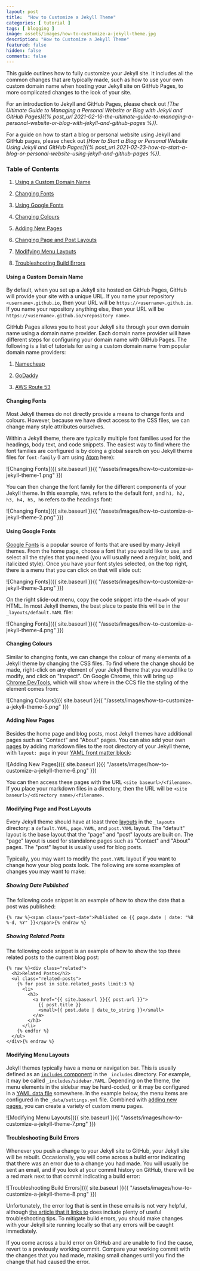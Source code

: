 ```yaml
---
layout: post
title:  "How to Customize a Jekyll Theme"
categories: [ tutorial ]
tags: [ blogging ]
image: assets/images/how-to-customize-a-jekyll-theme.jpg
description: "How to Customize a Jekyll Theme"
featured: false
hidden: false
comments: false
---
```


This guide outlines how to fully customize your Jekyll site. It includes all the common changes that are typically made, such as how to use your own custom domain name when hosting your Jekyll site on GitHub Pages, to more complicated changes to the look of your site.

For an introduction to Jekyll and GitHub Pages, please check out *[The Ultimate Guide to Managing a Personal Website or Blog with Jekyll and GitHub Pages]({% post_url 2021-02-16-the-ultimate-guide-to-managing-a-personal-website-or-blog-with-jekyll-and-github-pages %})*.

For a guide on how to start a blog or personal website using Jekyll and GitHub pages, please check out *[How to Start a Blog or Personal Website Using Jekyll and GitHub Pages]({% post_url 2021-02-23-how-to-start-a-blog-or-personal-website-using-jekyll-and-github-pages %})*.

### Table of Contents

1. [Using a Custom Domain Name](#using-a-custom-domain-name)

2. [Changing Fonts](#changing-fonts)

3. [Using Google Fonts](#using-google-fonts)

4. [Changing Colours](#changing-colours)

5. [Adding New Pages](#adding-new-pages)

6. [Changing Page and Post Layouts](#changing-page-and-post-layouts)

7. [Modifying Menu Layouts](#modifying-menu-layouts)

8. [Troubleshooting Build Errors](#troubleshooting-build-errors)

#### Using a Custom Domain Name

By default, when you set up a Jekyll site hosted on GitHub Pages, GitHub will provide your site with a unique URL. If you name your repository `<username>.github.io`, then your URL will be `https://<username>.github.io`. If you name your repository anything else, then your URL will be `https://<username>.github.io/<repository name>`.

GitHub Pages allows you to host your Jekyll site through your own domain name using a domain name provider. Each domain name provider will have different steps for configuring your domain name with GitHub Pages. The following is a list of tutorials for using a custom domain name from popular domain name providers:

1. [Namecheap](https://www.namecheap.com/support/knowledgebase/article.aspx/9645/2208/how-do-i-link-my-domain-to-github-pages/)

2. [GoDaddy](https://jinnabalu.medium.com/godaddy-domain-with-github-pages-62aed906d4ef)

3. [AWS Route 53](https://benwiz.com/blog/deploy-github-pages-with-aws-route-53-and-https/)

#### Changing Fonts

Most Jekyll themes do not directly provide a means to change fonts and colours. However, because we have direct access to the CSS files, we can change many style attributes ourselves.

Within a Jekyll theme, there are typically multiple font families used for the headings, body text, and code snippets. The easiest way to find where the font families are configured is by doing a global search on you Jekyll theme files for `font-family` (I am using [Atom](https://atom.io/) here):

![Changing Fonts]({{ site.baseurl }}{{ "/assets/images/how-to-customize-a-jekyll-theme-1.png" }})

You can then change the font family for the different components of your Jekyll theme. In this example, `YAML` refers to the default font, and `h1, h2, h3, h4, h5, h6` refers to the headings font:

![Changing Fonts]({{ site.baseurl }}{{ "/assets/images/how-to-customize-a-jekyll-theme-2.png" }})

#### Using Google Fonts

[Google Fonts](https://fonts.google.com/) is a popular source of fonts that are used by many Jekyll themes. From the home page, choose a font that you would like to use, and select all the styles that you need (you will usually need a regular, bold, and italicized style). Once you have your font styles selected, on the top right, there is a menu that you can click on that will slide out:

![Changing Fonts]({{ site.baseurl }}{{ "/assets/images/how-to-customize-a-jekyll-theme-3.png" }})

On the right slide-out menu, copy the code snippet into the `<head>` of your HTML. In most Jekyll themes, the best place to paste this will be in the `_layouts/default.YAML` file:

![Changing Fonts]({{ site.baseurl }}{{ "/assets/images/how-to-customize-a-jekyll-theme-4.png" }})

#### Changing Colours

Similar to changing fonts, we can change the colour of many elements of a Jekyll theme by changing the CSS files. To find where the change should be made, right-click on any element of your Jekyll theme that you would like to modify, and click on "Inspect". On Google Chrome, this will bring up [Chrome DevTools](https://developer.chrome.com/docs/devtools/), which will show where in the CCS file the styling of the element comes from:

![Changing Colours]({{ site.baseurl }}{{ "/assets/images/how-to-customize-a-jekyll-theme-5.png" }})

#### Adding New Pages

Besides the home page and blog posts, most Jekyll themes have additional pages such as "Contact" and "About" pages. You can also add your own [pages](https://jekyllrb.com/docs/pages/) by adding markdown files to the root directory of your Jekyll theme, with `layout: page` in your [YAML front matter block](https://jekyllrb.com/docs/front-matter/):

![Adding New Pages]({{ site.baseurl }}{{ "/assets/images/how-to-customize-a-jekyll-theme-6.png" }})

You can then access these pages with the URL `<site baseurl>/<filename>`. If you place your markdown files in a directory, then the URL will be `<site baseurl>/<directory name>/<filename>`.

#### Modifying Page and Post Layouts

Every Jekyll theme should have at least three [layouts](https://jekyllrb.com/docs/layouts/) in the `_layouts` directory: a `default.YAML`, `page.YAML`, and `post.YAML` layout. The "default" layout is the base layout that the "page" and "post" layouts are built on. The "page" layout is used for standalone pages such as "Contact" and "About" pages. The "post" layout is usually used for blog posts.

Typically, you may want to modify the `post.YAML` layout if you want to change how your blog posts look. The following are some examples of changes you may want to make:

##### Showing Date Published

The following code snippet is an example of how to show the date that a post was published:

```
{% raw %}<span class="post-date">Published on {{ page.date | date: "%B %-d, %Y" }}</span>{% endraw %}
```

##### Showing Related Posts

The following code snippet is an example of how to show the top three related posts to the current blog post:

```
{% raw %}<div class="related">
  <h2>Related Posts</h2>
  <ul class="related-posts">
    {% for post in site.related_posts limit:3 %}
      <li>
        <h3>
          <a href="{{ site.baseurl }}{{ post.url }}">
            {{ post.title }}
            <small>{{ post.date | date_to_string }}</small>
          </a>
        </h3>
      </li>
    {% endfor %}
  </ul>
</div>{% endraw %}
```

#### Modifying Menu Layouts

Jekyll themes typically have a menu or navigation bar. This is usually defined as an [`includes` component](https://jekyllrb.com/docs/includes/) in the `_includes` directory. For example, it may be called `_includes/sidebar.YAML`. Depending on the theme, the menu elements in the sidebar may be hard-coded, or it may be configured in a [YAML data file](https://jekyllrb.com/docs/datafiles/) somewhere. In the example below, the menu items are configured in the `_data/settings.yml` file. Combined with [adding new pages](#adding-new-pages), you can create a variety of custom menu pages.

![Modifying Menu Layouts]({{ site.baseurl }}{{ "/assets/images/how-to-customize-a-jekyll-theme-7.png" }})

#### Troubleshooting Build Errors

Whenever you push a change to your Jekyll site to GitHub, your Jekyll site will be rebuilt. Occasionally, you will come across a build error indicating that there was an error due to a change you had made. You will usually be sent an email, and if you look at your commit history on GitHub, there will be a red mark next to that commit indicating a build error:

![Troubleshooting Build Errors]({{ site.baseurl }}{{ "/assets/images/how-to-customize-a-jekyll-theme-8.png" }})

Unfortunately, the error log that is sent in these emails is not very helpful, although [the article that it links to](https://docs.github.com/en/pages/setting-up-a-github-pages-site-with-jekyll/troubleshooting-jekyll-build-errors-for-github-pages-sites) does include plenty of useful troubleshooting tips. To mitigate build errors, you should make changes with your Jekyll site running locally so that any errors will be caught immediately.

If you come across a build error on GitHub and are unable to find the cause, revert to a previously working commit. Compare your working commit with the changes that you had made, making small changes until you find the change that had caused the error.
